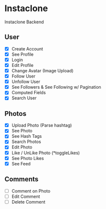 # Instaclone

Instaclone Backend

## User 
- [X] Create Account
- [X] See Profile
- [X] Login
- [X] Edit Profile
- [X] Change Avatar (Image Upload)
- [X] Follow User
- [X] Unfollow User
- [X] See Followers & See Following w/ Pagination
- [X] Computed Fields
- [X] Search User

## Photos
- [X] Upload Photo (Parse hashtag)
- [X] See Photo
- [X] See Hash Tags
- [X] Search Photos
- [X] Edit Photo
- [X] Like / UnLike Photo (*toggleLikes)
- [X] See Photo Likes
- [X] See Feed

## Comments
- [ ] Comment on Photo
- [ ] Edit Comment
- [ ] Delete Comment